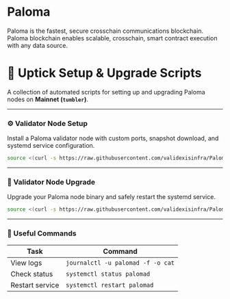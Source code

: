 # Paloma
Paloma is the fastest, secure crosschain communications blockchain. Paloma blockchain enables scalable, crosschain, smart contract execution with any data source.

# 🌟 Uptick Setup & Upgrade Scripts

A collection of automated scripts for setting up and upgrading Paloma nodes on **Mainnet (`tumbler`)**.

---

### ⚙️ Validator Node Setup  
Install a Paloma validator node with custom ports, snapshot download, and systemd service configuration.

~~~bash
source <(curl -s https://raw.githubusercontent.com/validexisinfra/Paloma/main/installmain.sh)
~~~
---

### 🔄 Validator Node Upgrade 
Upgrade your Paloma node binary and safely restart the systemd service.

~~~bash
source <(curl -s https://raw.githubusercontent.com/validexisinfra/Paloma/main/upgrademain.sh)
~~~

---

### 🧰 Useful Commands

| Task            | Command                                 |
|-----------------|------------------------------------------|
| View logs       | `journalctl -u palomad -f -o cat`        |
| Check status    | `systemctl status palomad`              |
| Restart service | `systemctl restart palomad`             |
